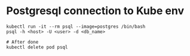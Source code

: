# Postgresql connection to Kube env

```text
kubectl run -it --rm psql --image=postgres /bin/bash
psql -h <host> -U <user> -d <db_name>

# After done
kubectl delete pod psql
```

